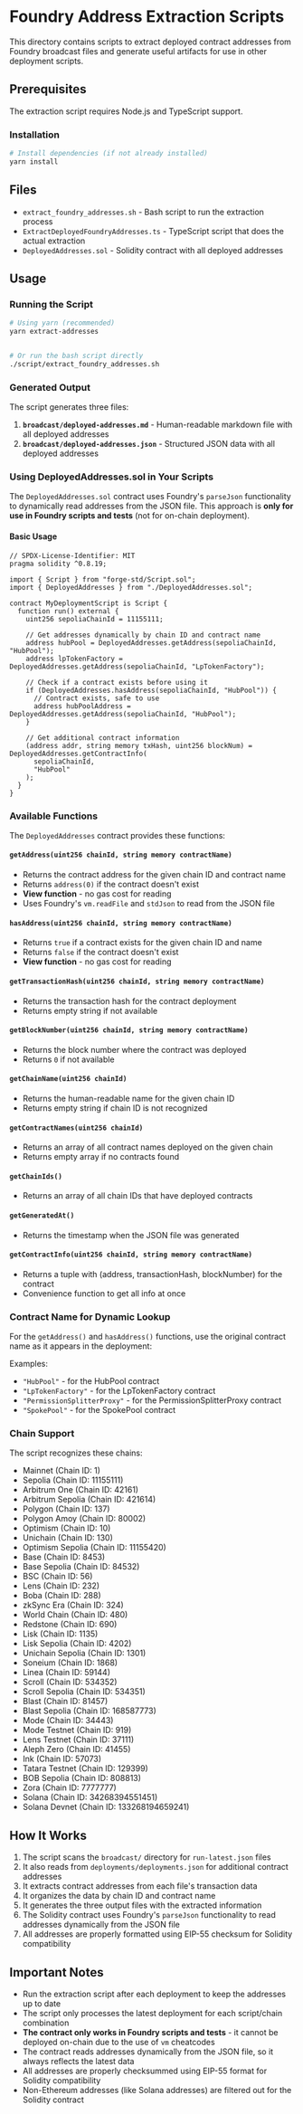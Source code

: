 # Foundry Address Extraction Scripts

This directory contains scripts to extract deployed contract addresses from Foundry broadcast files and generate useful artifacts for use in other deployment scripts.

## Prerequisites

The extraction script requires Node.js and TypeScript support.

### Installation

```bash
# Install dependencies (if not already installed)
yarn install


```

## Files

- `extract_foundry_addresses.sh` - Bash script to run the extraction process
- `ExtractDeployedFoundryAddresses.ts` - TypeScript script that does the actual extraction
- `DeployedAddresses.sol` - Solidity contract with all deployed addresses

## Usage

### Running the Script

```bash
# Using yarn (recommended)
yarn extract-addresses


# Or run the bash script directly
./script/extract_foundry_addresses.sh
```

### Generated Output

The script generates three files:

1. **`broadcast/deployed-addresses.md`** - Human-readable markdown file with all deployed addresses
2. **`broadcast/deployed-addresses.json`** - Structured JSON data with all deployed addresses

### Using DeployedAddresses.sol in Your Scripts

The `DeployedAddresses.sol` contract uses Foundry's `parseJson` functionality to dynamically read addresses from the JSON file. This approach is **only for use in Foundry scripts and tests** (not for on-chain deployment).

#### Basic Usage

```solidity
// SPDX-License-Identifier: MIT
pragma solidity ^0.8.19;

import { Script } from "forge-std/Script.sol";
import { DeployedAddresses } from "./DeployedAddresses.sol";

contract MyDeploymentScript is Script {
  function run() external {
    uint256 sepoliaChainId = 11155111;

    // Get addresses dynamically by chain ID and contract name
    address hubPool = DeployedAddresses.getAddress(sepoliaChainId, "HubPool");
    address lpTokenFactory = DeployedAddresses.getAddress(sepoliaChainId, "LpTokenFactory");

    // Check if a contract exists before using it
    if (DeployedAddresses.hasAddress(sepoliaChainId, "HubPool")) {
      // Contract exists, safe to use
      address hubPoolAddress = DeployedAddresses.getAddress(sepoliaChainId, "HubPool");
    }

    // Get additional contract information
    (address addr, string memory txHash, uint256 blockNum) = DeployedAddresses.getContractInfo(
      sepoliaChainId,
      "HubPool"
    );
  }
}
```

### Available Functions

The `DeployedAddresses` contract provides these functions:

#### `getAddress(uint256 chainId, string memory contractName)`

- Returns the contract address for the given chain ID and contract name
- Returns `address(0)` if the contract doesn't exist
- **View function** - no gas cost for reading
- Uses Foundry's `vm.readFile` and `stdJson` to read from the JSON file

#### `hasAddress(uint256 chainId, string memory contractName)`

- Returns `true` if a contract exists for the given chain ID and name
- Returns `false` if the contract doesn't exist
- **View function** - no gas cost for reading

#### `getTransactionHash(uint256 chainId, string memory contractName)`

- Returns the transaction hash for the contract deployment
- Returns empty string if not available

#### `getBlockNumber(uint256 chainId, string memory contractName)`

- Returns the block number where the contract was deployed
- Returns `0` if not available

#### `getChainName(uint256 chainId)`

- Returns the human-readable name for the given chain ID
- Returns empty string if chain ID is not recognized

#### `getContractNames(uint256 chainId)`

- Returns an array of all contract names deployed on the given chain
- Returns empty array if no contracts found

#### `getChainIds()`

- Returns an array of all chain IDs that have deployed contracts

#### `getGeneratedAt()`

- Returns the timestamp when the JSON file was generated

#### `getContractInfo(uint256 chainId, string memory contractName)`

- Returns a tuple with (address, transactionHash, blockNumber) for the contract
- Convenience function to get all info at once

### Contract Name for Dynamic Lookup

For the `getAddress()` and `hasAddress()` functions, use the original contract name as it appears in the deployment:

Examples:

- `"HubPool"` - for the HubPool contract
- `"LpTokenFactory"` - for the LpTokenFactory contract
- `"PermissionSplitterProxy"` - for the PermissionSplitterProxy contract
- `"SpokePool"` - for the SpokePool contract

### Chain Support

The script recognizes these chains:

- Mainnet (Chain ID: 1)
- Sepolia (Chain ID: 11155111)
- Arbitrum One (Chain ID: 42161)
- Arbitrum Sepolia (Chain ID: 421614)
- Polygon (Chain ID: 137)
- Polygon Amoy (Chain ID: 80002)
- Optimism (Chain ID: 10)
- Unichain (Chain ID: 130)
- Optimism Sepolia (Chain ID: 11155420)
- Base (Chain ID: 8453)
- Base Sepolia (Chain ID: 84532)
- BSC (Chain ID: 56)
- Lens (Chain ID: 232)
- Boba (Chain ID: 288)
- zkSync Era (Chain ID: 324)
- World Chain (Chain ID: 480)
- Redstone (Chain ID: 690)
- Lisk (Chain ID: 1135)
- Lisk Sepolia (Chain ID: 4202)
- Unichain Sepolia (Chain ID: 1301)
- Soneium (Chain ID: 1868)
- Linea (Chain ID: 59144)
- Scroll (Chain ID: 534352)
- Scroll Sepolia (Chain ID: 534351)
- Blast (Chain ID: 81457)
- Blast Sepolia (Chain ID: 168587773)
- Mode (Chain ID: 34443)
- Mode Testnet (Chain ID: 919)
- Lens Testnet (Chain ID: 37111)
- Aleph Zero (Chain ID: 41455)
- Ink (Chain ID: 57073)
- Tatara Testnet (Chain ID: 129399)
- BOB Sepolia (Chain ID: 808813)
- Zora (Chain ID: 7777777)
- Solana (Chain ID: 34268394551451)
- Solana Devnet (Chain ID: 133268194659241)

## How It Works

1. The script scans the `broadcast/` directory for `run-latest.json` files
2. It also reads from `deployments/deployments.json` for additional contract addresses
3. It extracts contract addresses from each file's transaction data
4. It organizes the data by chain ID and contract name
5. It generates the three output files with the extracted information
6. The Solidity contract uses Foundry's `parseJson` functionality to read addresses dynamically from the JSON file
7. All addresses are properly formatted using EIP-55 checksum for Solidity compatibility

## Important Notes

- Run the extraction script after each deployment to keep the addresses up to date
- The script only processes the latest deployment for each script/chain combination
- **The contract only works in Foundry scripts and tests** - it cannot be deployed on-chain due to the use of `vm` cheatcodes
- The contract reads addresses dynamically from the JSON file, so it always reflects the latest data
- All addresses are properly checksummed using EIP-55 format for Solidity compatibility
- Non-Ethereum addresses (like Solana addresses) are filtered out for the Solidity contract

